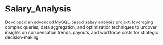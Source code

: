 # Salary_Analysis
Developed an advanced MySQL-based salary analysis project, leveraging complex queries, data aggregation, and optimization techniques to uncover insights on compensation trends, payouts, and workforce costs for strategic decision-making.
